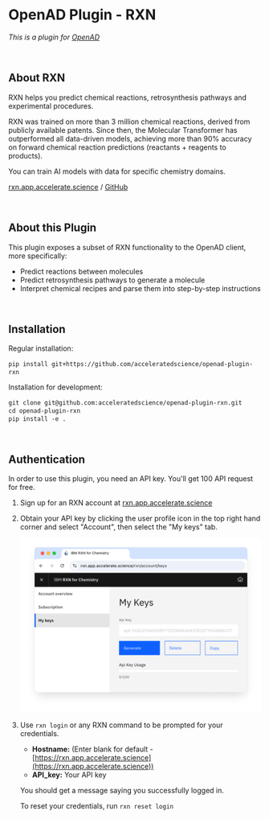 # OpenAD Plugin - RXN

_This is a plugin for [OpenAD](https://github.com/acceleratedscience/open-ad-toolkit)_

<br>

## About RXN

RXN helps you predict chemical reactions, retrosynthesis pathways and experimental procedures.

RXN was trained on more than 3 million chemical reactions, derived from publicly available patents. Since then, the Molecular Transformer has outperformed all data-driven models, achieving more than 90% accuracy on forward chemical reaction predictions (reactants + reagents to products).

You can train AI models with data for specific chemistry domains.

[rxn.app.accelerate.science](https://rxn.app.accelerate.science) / [GitHub](https://github.com/rxn4chemistry)


<br>

## About this Plugin

This plugin exposes a subset of RXN functionality to the OpenAD client, more specifically:
- Predict reactions between molecules
- Predict retrosynthesis pathways to generate a molecule
- Interpret chemical recipes and parse them into step-by-step instructions

<br>

## Installation

Regular installation:

    pip install git+https://github.com/acceleratedscience/openad-plugin-rxn

Installation for development:

    git clone git@github.com:acceleratedscience/openad-plugin-rxn.git
    cd openad-plugin-rxn
    pip install -e .

<br>

## Authentication

In order to use this plugin, you need an API key. You'll get 100 API request for free.

1. Sign up for an RXN account at [rxn.app.accelerate.science](https://rxn.app.accelerate.science)
2. Obtain your API key by clicking the user profile icon in the top right hand corner and select "Account", then select the "My keys" tab.
    
    ![RXN API key](assets/rxn-api-key.png)

3. Use `rxn login` or any RXN command to be prompted for your credentials.

    - **Hostname:** (Enter blank for default - [https://rxn.app.accelerate.science](https://rxn.app.accelerate.science))
    - **API_key:** Your API key

    You should get a message saying you successfully logged in.
    
    To reset your credentials, run `rxn reset login`

